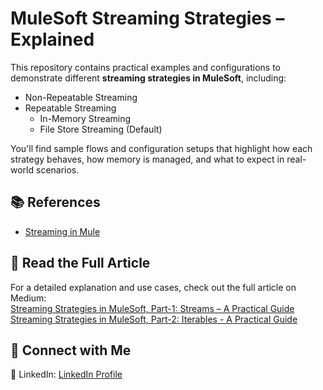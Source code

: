# MuleSoft Streaming Strategies – Explained

This repository contains practical examples and configurations to demonstrate different **streaming strategies in MuleSoft**, including:

- Non-Repeatable Streaming
- Repeatable Streaming
  - In-Memory Streaming
  - File Store Streaming (Default)

You'll find sample flows and configuration setups that highlight how each strategy behaves, how memory is managed, and what to expect in real-world scenarios.

## 📚 References

- [Streaming in Mule](https://docs.mulesoft.com/mule-runtime/latest/streaming-about)

## 📖 Read the Full Article

For a detailed explanation and use cases, check out the full article on Medium:  
[Streaming Strategies in MuleSoft, Part-1: Streams – A Practical Guide](https://medium.com/@vijayreddypininti/streaming-strategies-in-mulesoft-part-1-streams-82eac106bbc8) </br>
[Streaming Strategies in MuleSoft, Part-2: Iterables -
A Practical Guide](https://medium.com/@vijayreddypininti/streaming-strategies-in-mulesoft-part-2-iterables-5c3d8e39c169)

## 🔗 Connect with Me

💼 LinkedIn: [LinkedIn Profile](https://www.linkedin.com/in/vijay-reddy-pininti/)
